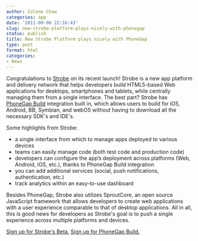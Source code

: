 ```yaml
---
author: Colene Chow
categories: app
date: '2011-09-06 22:16:43'
slug: new-strobe-platform-plays-nicely-with-phonegap
status: publish
title: New Strobe Platform plays nicely with PhoneGap
type: post
format: html
categories:
- News
---
```


Congratulations to [Strobe](http://www.strobecorp.com/) on its recent launch! Strobe is a new app platform and delivery network that helps developers build HTML5-based Web applications for desktops, smartphones and tablets, while centrally managing them from a single interface. The best part? Strobe has [PhoneGap Build](https://build.phonegap.com/) integration built in, which allows users to build for iOS, Android, BB, Symbian, and webOS without having to download all the necessary SDK's and IDE's.

Some highlights from Strobe:

* a single interface from which to manage apps deployed to various devices
* teams can easily manage code (both test code and production code)
* developers can configure the app’s deployment across platforms (Web, Android, iOS, etc.), thanks to PhoneGap Build integration
* you can add additional services (social, push notifications, authentication, etc.)
* track analytics within an easy-to-use dashboard

Besides PhoneGap, Strobe also utilizes SproutCore, an open source JavaScript framework that allows developers to create web applications with a user experience comparable to that of desktop applications. All in all, this is good news for developers as Strobe's goal is to push a single experience across multiple platforms and devices.

[Sign up for Strobe's Beta.](http://www.strobecorp.com/products-platform/) [Sign up for PhoneGap Build.](https://build.phonegap.com/)
